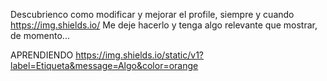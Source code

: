 Descubrienco como modificar y mejorar el profile, siempre y cuando
https://img.shields.io/
Me deje hacerlo y tenga algo relevante que mostrar, de momento...

APRENDIENDO
https://img.shields.io/static/v1?label=Etiqueta&message=Algo&color=orange

<!--
**vsolgar/vsolgar** is a ✨ _special_ ✨ repository because its `README.md` (this file) appears on your GitHub profile.

Here are some ideas to get you started:

- 🔭 I’m currently working on ...
- 🌱 I’m currently learning ...
- 👯 I’m looking to collaborate on ...
- 🤔 I’m looking for help with ...
- 💬 Ask me about ...
- 📫 How to reach me: ...
- 😄 Pronouns: ...
- ⚡ Fun fact: ...
-->

